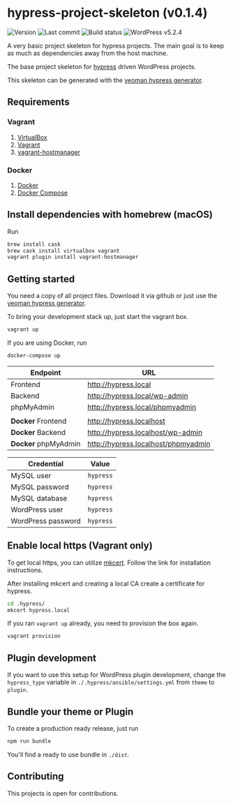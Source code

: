 # hypress-project-skeleton (v0.1.4)
![Version](https://img.shields.io/badge/version-v0.1.4-violet.svg)
![Last commit](https://img.shields.io/github/last-commit/hypress/project-skeleton.svg?style=flat)
![Build status](https://api.travis-ci.org/hypress/project-skeleton.svg?branch=develop)
![WordPress v5.2.4](https://img.shields.io/badge/wordpress-v5.2.4-blue.svg)

A very basic project skeleton for hypress projects. The main goal is to keep as much as
dependencies away from the host machine.

The base project skeleton for [hypress] driven WordPress projects.  

This skeleton can be generated with the [yeoman hypress generator][generator-hypress].

## Requirements

### Vagrant
1. [VirtualBox](https://www.virtualbox.org/)
2. [Vagrant](https://www.vagrantup.com/)
3. [vagrant-hostmanager](https://github.com/devopsgroup-io/vagrant-hostmanager)

### Docker
1. [Docker](https://docker.com)
2. [Docker Compose](https://docs.docker.com/compose/install/)

## Install dependencies with homebrew (macOS)
Run

```bash
brew install cask
brew cask install virtualbox vagrant
vagrant plugin install vagrant-hostmanager
```

## Getting started
You need a copy of all project files. Download it via github or just use the
[yeoman hypress generator][generator-hypress].

To bring your development stack up, just start the vagrant box.

```bash
vagrant up
```


If you are using Docker, run
```bash
docker-compose up
```

| Endpoint              | URL                                   |
|---------              | ---                                   |
| Frontend              | http://hypress.local                  |
| Backend               | http://hypress.local/wp-admin         |
| phpMyAdmin            | http://hypress.local/phpmyadmin       |
|                       |                                       |
| **Docker** Frontend   | http://hypress.localhost              |
| **Docker** Backend    | http://hypress.localhost/wp-admin     |
| **Docker** phpMyAdmin | http://hypress.localhost/phpmyadmin   |

| Credential            | Value                                 |
|-----------            | -----                                 |
| MySQL user            | `hypress`                             |
| MySQL password        | `hypress`                             |
| MySQL database        | `hypress`                             |
| WordPress user        | `hypress`                             |
| WordPress password    | `hypress`                             |

## Enable local https (Vagrant only)
To get local https, you can utilize [mkcert]. Follow the link for installation instructions.

After installing mkcert and creating a local CA create a certificate for hypress.

```bash
cd .hypress/
mkcert hypress.local
```

If you ran `vagrant up` already, you need to provision the box again.

```bash
vagrant provision
```

## Plugin development
If you want to use this setup for WordPress plugin development, change the
`hypress_type` variable in `./.hypress/ansible/settings.yml` from `theme`
to `plugin`.

## Bundle your theme or Plugin
To create a production ready release, just run

```bash
npm run bundle
```
You'll find a ready to use bundle in `./dist`.

## Contributing
This projects is open for contributions.

[hypress]: https://github.com/hypress
[generator-hypress]: https://github.com/hypress/generator-hypress
[mkcert]: https://github.com/FiloSottile/mkcert
